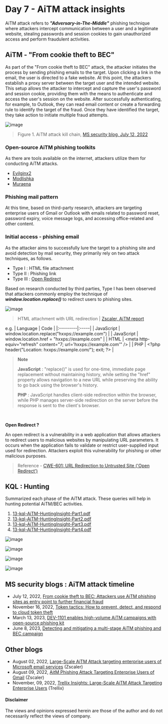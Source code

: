 # Day 7 - AiTM attack insights

AiTM attack refers to ***"Adversary-in-The-Middle"*** phishing technique where attackers intercept communication between a user and a legitimate website, stealing passwords and session cookies to gain unauthorized access and perform fraudulent activities.

## AiTM - "From cookie theft to BEC" 
As part of the "From cookie theft to BEC" attack, the attacker initiates the process by sending phishing emails to the target. Upon clicking a link in the email, the user is directed to a fake website. At this point, the attackers establish a proxy server between the target user and the intended website. This setup allows the attacker to intercept and capture the user's password and session cookie, providing them with the means to authenticate and access the user's session on the website. After successfully authenticating, for example, to Outlook, they can read email content or create a forwarding rule to identify the target of the fraud. Once they have identified the target, they take action to initiate multiple fraud attempts.

![image](https://github.com/LearningKijo/SecurityResearcher-Note/assets/120234772/10b9b7d8-f1bf-4c73-9259-7d1455c07a0d)

> Figure 1. AiTM attack kill chain, [MS security blog, July 12, 2022](https://www.microsoft.com/en-us/security/blog/2022/07/12/from-cookie-theft-to-bec-attackers-use-aitm-phishing-sites-as-entry-point-to-further-financial-fraud/)


### Open-source AiTM phishing toolkits
As there are tools available on the internet, attackers utilize them for conducting AiTM attacks.
- [Evilginx2](https://github.com/kgretzky/evilginx2)
- [Modlishka](https://github.com/drk1wi/Modlishka)
- [Muraena](https://github.com/muraenateam/muraena)

### Phishing mail pattern
At this time, based on third-party research, attackers are targeting enterprise users of Gmail or Outlook with emails related to password reset, password expiry, voice message logs, and accessing office-related and other content.

### Initial access - phishing email
As the attacker aims to successfully lure the target to a phishing site and avoid detection by mail security, they primarily rely on two attack techniques, as follows.
- Type Ⅰ : HTML file attachment
- Type Ⅱ : Phishing link
- Type Ⅲ : [Open Redirect](https://cwe.mitre.org/data/definitions/601.html)

Based on research conducted by third parties, Type Ⅰ has been observed that attackers commonly employ the technique of ***window.location.replace()*** to redirect users to phishing sites.

![image](https://github.com/LearningKijo/SecurityResearcher-Note/assets/120234772/2b255140-c15e-4027-9ff5-230c2bf3a56e)
> HTML attachment with URL redirection | [Zscaler, AiTM report](https://www.zscaler.com/blogs/security-research/large-scale-aitm-attack-targeting-enterprise-users-microsoft-email-services)

e.g. 
| Language | Code |
|:---------|:-----|
| JavaScript | window.location.replace("hxxps://example.com") |
| JavaScript | window.location.href = "hxxps://example.com" | 
| HTML | \<meta http-equiv="refresh" content="7; url='hxxps://example.com'" /\> |
| PHP | \<?php header("Location: hxxps://example.com/"); exit; ?\> | 
> **Note**
>
> **JavaScript** : "replace()" is used for one-time, immediate page replacement without maintaining history, while setting the "href" property allows navigation to a new URL while preserving the ability to go back using the browser's history.
>
> **PHP** : JavaScript handles client-side redirection within the browser, while PHP manages server-side redirection on the server before the response is sent to the client's browser.
<br>

**Open Redirect ?**

An open redirect is a vulnerability in a web application that allows attackers to redirect users to malicious websites by manipulating URL parameters. It occurs when the application fails to validate or restrict user-supplied input used for redirection. Attackers exploit this vulnerability for phishing or other malicious purposes. 
> Reference - [CWE-601: URL Redirection to Untrusted Site ('Open Redirect')](https://cwe.mitre.org/data/definitions/601.html)

## KQL : Hunting
Summarized each phase of the AiTM attack. These queries will help in hunting potential AiTM/BEC activities.

1. [13-kql-AiTM-HuntingInsight-Part1.pdf](https://github.com/LearningKijo/KQL/blob/main/KQL-Effective-Use/13-kql-AiTM-HuntingInsight-Part1.pdf)
2. [13-kql-AiTM-HuntingInsight-Part2.pdf](https://github.com/LearningKijo/KQL/blob/main/KQL-Effective-Use/13-kql-AiTM-HuntingInsight-Part2.pdf)
3. [13-kql-AiTM-HuntingInsight-Part3.pdf](https://github.com/LearningKijo/KQL/blob/main/KQL-Effective-Use/13-kql-AiTM-HuntingInsight-Part3.pdf)
4. [13-kql-AiTM-HuntingInsight-Part4.pdf](https://github.com/LearningKijo/KQL/blob/main/KQL-Effective-Use/13-kql-AiTM-HuntingInsight-Part4.pdf)

![image](https://github.com/LearningKijo/SecurityResearcher-Note/assets/120234772/cee2680e-f8be-41a0-b24f-18c0c96acfd3)

![image](https://github.com/LearningKijo/SecurityResearcher-Note/assets/120234772/cec632df-c9f7-4a74-b0a4-11eea8ef5d72)

![image](https://github.com/LearningKijo/SecurityResearcher-Note/assets/120234772/79617151-c385-4bf9-8b04-ea57a24318db)

![image](https://github.com/LearningKijo/SecurityResearcher-Note/assets/120234772/462a2a68-c945-4e58-8e37-b3de6bb4659d)

## MS security blogs : AiTM attack timeline

- July 12, 2022, [From cookie theft to BEC: Attackers use AiTM phishing sites as entry point to further financial fraud](https://www.microsoft.com/en-us/security/blog/2022/07/12/from-cookie-theft-to-bec-attackers-use-aitm-phishing-sites-as-entry-point-to-further-financial-fraud/)
- November 16, 2022, [Token tactics: How to prevent, detect, and respond to cloud token theft](https://www.microsoft.com/en-us/security/blog/2022/11/16/token-tactics-how-to-prevent-detect-and-respond-to-cloud-token-theft/)
- March 13, 2023, [DEV-1101 enables high-volume AiTM campaigns with open-source phishing kit](https://www.microsoft.com/en-us/security/blog/2023/03/13/dev-1101-enables-high-volume-aitm-campaigns-with-open-source-phishing-kit/)
- June 8, 2023, [Detecting and mitigating a multi-stage AiTM phishing and BEC campaign](https://www.microsoft.com/en-us/security/blog/2023/06/08/detecting-and-mitigating-a-multi-stage-aitm-phishing-and-bec-campaign/)

## Other blogs
- August 02, 2022, [Large-Scale AiTM Attack targeting enterprise users of Microsoft email services](https://www.zscaler.com/blogs/security-research/large-scale-aitm-attack-targeting-enterprise-users-microsoft-email-services) (Zscaler)
- August 09, 2022, [AitM Phishing Attack Targeting Enterprise Users of Gmail](https://www.zscaler.jp/blogs/security-research/aitm-phishing-attack-targeting-enterprise-users-gmail) (Zscaler)
- November, 09, 2022, [Trellix Insights: Large-Scale AiTM Attack Targeting Enterprise Users](https://kcm.trellix.com/corporate/index?page=content&id=KB96139&locale=en_US) (Trellix)

#### Disclaimer
The views and opinions expressed herein are those of the author and do not necessarily reflect the views of company.
